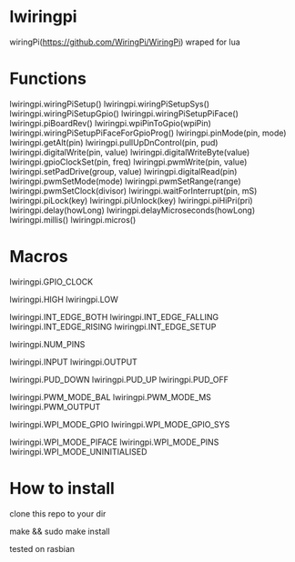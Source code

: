 # lwiringpi
wiringPi(https://github.com/WiringPi/WiringPi) wraped  for lua

# Functions
lwiringpi.wiringPiSetup()
lwiringpi.wiringPiSetupSys()
lwiringpi.wiringPiSetupGpio()
lwiringpi.wiringPiSetupPiFace()
lwiringpi.piBoardRev()
lwiringpi.wpiPinToGpio(wpiPin)
lwiringpi.wiringPiSetupPiFaceForGpioProg()
lwiringpi.pinMode(pin, mode)
lwiringpi.getAlt(pin)
lwiringpi.pullUpDnControl(pin, pud)
lwiringpi.digitalWrite(pin, value)
lwiringpi.digitalWriteByte(value)
lwiringpi.gpioClockSet(pin, freq)
lwiringpi.pwmWrite(pin, value)
lwiringpi.setPadDrive(group, value)
lwiringpi.digitalRead(pin)
lwiringpi.pwmSetMode(mode)
lwiringpi.pwmSetRange(range)
lwiringpi.pwmSetClock(divisor)
lwiringpi.waitForInterrupt(pin, mS)
lwiringpi.piLock(key)
lwiringpi.piUnlock(key)
lwiringpi.piHiPri(pri)
lwiringpi.delay(howLong)
lwiringpi.delayMicroseconds(howLong)
lwiringpi.millis()
lwiringpi.micros()

# Macros

lwiringpi.GPIO_CLOCK

lwiringpi.HIGH
lwiringpi.LOW

lwiringpi.INT_EDGE_BOTH
lwiringpi.INT_EDGE_FALLING
lwiringpi.INT_EDGE_RISING
lwiringpi.INT_EDGE_SETUP

lwiringpi.NUM_PINS

lwiringpi.INPUT
lwiringpi.OUTPUT

lwiringpi.PUD_DOWN
lwiringpi.PUD_UP
lwiringpi.PUD_OFF

lwiringpi.PWM_MODE_BAL
lwiringpi.PWM_MODE_MS
lwiringpi.PWM_OUTPUT

lwiringpi.WPI_MODE_GPIO
lwiringpi.WPI_MODE_GPIO_SYS

lwiringpi.WPI_MODE_PIFACE
lwiringpi.WPI_MODE_PINS
lwiringpi.WPI_MODE_UNINITIALISED


# How to install

clone this repo to your dir

make && sudo make install

tested on rasbian


